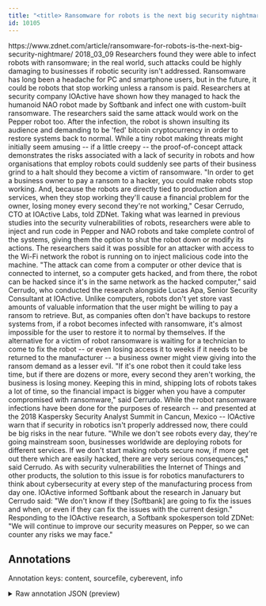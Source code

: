 ```yaml
---
title: "<title> Ransomware for robots is the next big security nightmare  </title>"
id: 10105
---
```


<title> Ransomware for robots is the next big security nightmare  </title>
<source> https://www.zdnet.com/article/ransomware-for-robots-is-the-next-big-security-nightmare/ </source>
<date> 2018_03_09 </date>
<text>
Researchers found they were able to infect robots with ransomware; in the real world, such attacks could be highly damaging to businesses if robotic security isn't addressed.
Ransomware has long been a headache for PC and smartphone users, but in the future, it could be robots that stop working unless a ransom is paid.
Researchers at security company IOActive have shown how they managed to hack the humanoid NAO robot made by Softbank and infect one with custom-built ransomware. The researchers said the same attack would work on the Pepper robot too.
After the infection, the robot is shown insulting its audience and demanding to be 'fed' bitcoin cryptocurrency in order to restore systems back to normal.
While a tiny robot making threats might initially seem amusing -- if a little creepy -- the proof-of-concept attack demonstrates the risks associated with a lack of security in robots and how organisations that employ robots could suddenly see parts of their business grind to a halt should they become a victim of ransomware.
"In order to get a business owner to pay a ransom to a hacker, you could make robots stop working. And, because the robots are directly tied to production and services, when they stop working they'll cause a financial problem for the owner, losing money every second they're not working," Cesar Cerrudo, CTO at IOActive Labs, told ZDNet.
Taking what was learned in previous studies into the security vulnerabilities of robots, researchers were able to inject and run code in Pepper and NAO robots and take complete control of the systems, giving them the option to shut the robot down or modify its actions.
The researchers said it was possible for an attacker with access to the Wi-Fi network the robot is running on to inject malicious code into the machine.
"The attack can come from a computer or other device that is connected to internet, so a computer gets hacked, and from there, the robot can be hacked since it's in the same network as the hacked computer," said Cerrudo, who conducted the research alongside Lucas Apa, Senior Security Consultant at IOActive.
Unlike computers, robots don't yet store vast amounts of valuable information that the user might be willing to pay a ransom to retrieve. But, as companies often don't have backups to restore systems from, if a robot becomes infected with ransomware, it's almost impossible for the user to restore it to normal by themselves.
If the alternative for a victim of robot ransomware is waiting for a technician to come to fix the robot -- or even losing access it to weeks if it needs to be returned to the manufacturer -- a business owner might view giving into the ransom demand as a lesser evil.
"If it's one robot then it could take less time, but if there are dozens or more, every second they aren't working, the business is losing money. Keeping this in mind, shipping lots of robots takes a lot of time, so the financial impact is bigger when you have a computer compromised with ransomware," said Cerrudo.
While the robot ransomware infections have been done for the purposes of research -- and presented at the 2018 Kaspersky Security Analyst Summit in Cancun, Mexico -- IOActive warn that if security in robotics isn't properly addressed now, there could be big risks in the near future.
"While we don't see robots every day, they're going mainstream soon, businesses worldwide are deploying robots for different services. If we don't start making robots secure now, if more get out there which are easily hacked, there are very serious consequences," said Cerrudo.
As with security vulnerabilities the Internet of Things and other products, the solution to this issue is for robotics manufacturers to think about cybersecurity at every step of the manufacturing process from day one.
IOActive informed Softbank about the research in January but Cerrudo said: "We don't know if they [Softbank] are going to fix the issues and when, or even if they can fix the issues with the current design."
Responding to the IOActive research, a Softbank spokesperson told ZDNet: "We will continue to improve our security measures on Pepper, so we can counter any risks we may face." 
</text>



## Annotations

Annotation keys: content, sourcefile, cyberevent, info

<details>
<summary>Raw annotation JSON (preview)</summary>

```json
{
  "content": "Researchers found they were able to infect robots with ransomware; in the real world, such attacks could be highly damaging to businesses if robotic security isn't addressed. Ransomware has long been a headache for PC and smartphone users, but in the future, it could be robots that stop working unless a ransom is paid. Researchers at security company IOActive have shown how they managed to hack the humanoid NAO robot made by Softbank and infect one with custom-built ransomware. The researchers said the same attack would work on the Pepper robot too. After the infection, the robot is shown insulting its audience and demanding to be 'fed' bitcoin cryptocurrency in order to restore systems back to normal. While a tiny robot making threats might initially seem amusing -- if a little creepy -- the proof-of-concept attack demonstrates the risks associated with a lack of security in robots and how organisations that employ robots could suddenly see parts of their business grind to a halt should they become a victim of ransomware. \"In order to get a business owner to pay a ransom to a hacker, you could make robots stop working. And, because the robots are directly tied to production and services, when they stop working they'll cause a financial problem for the owner, losing money every second they're not working,\" Cesar Cerrudo, CTO at IOActive Labs, told ZDNet. Taking what was learned in previous studies into the security vulnerabilities of robots, researchers were able to inject and run code in Pepper and NAO robots and take complete control of the systems, giving them the option to shut the robot down or modify its actions. The researchers said it was possible for an attacker with access to the Wi-Fi network the robot is running on to inject malicious code into the machine. \"The attack can come from a computer or other device that is connected to internet, so a computer gets hacked, and from there, the robot can be hacked since it's in the same network as the hacked computer,\" said Cerrudo, who conducted the research alongside Lucas Apa, Senior Security Consultant at IOActive. Unlike computers, robots don't yet store vast amounts of valuable information that the user might be willing to pay a ransom to retrieve. But, as companies often don't have backups to restore systems from, if a robot becomes infected with ransomware, it's almost impossible for the user to restore it to normal by themselves. If the alternative for a victim of robot ransomware is waiting for a technician to come to fix the robot -- or even losing access it to weeks if it needs to be returned to the manufacturer -- a business owner might view giving into the ransom demand as a lesser evil. \"If it's one robot then it could take less time, but if there are dozens or more, every second they aren't working, the business is losing money. Keeping this in mind, shipping lots of robots takes a lot of time, so the financial impact is bigger when you have a computer compromised with ransomware,\" said Cerrudo. While the robot ransomware infections have been done for the purposes of research -- and presented at the 2018 Kaspersky Security Analyst Summit in Cancun, Mexico -- IOActive warn that if security in robotics isn't properly addressed now, there could be big risks in the near future. \"While we don't see robots every day, they're going mainstream soon, businesses worldwide are deploying robots for different services. If we don't start making robots secure now, if more get out there which are easily hacked, there are very serious consequences,\" said Cerrudo. As with security vulnerabilities the Internet of Things and other products, the solution to this issue is for robotics manufacturers to think about cybersecurity at every step of the manufacturing process from day one. IOActive informed Softbank about the research in January but Cerrudo said: \"We don't know if they [Softbank] are going to fix the issues and when, or even if they can fix the 
```
</details>
